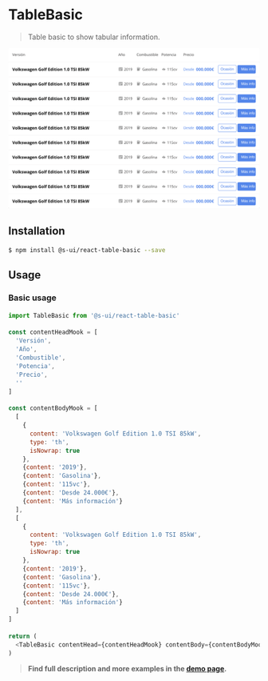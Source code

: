 # TableBasic

> Table basic to show tabular information.

![Table Basic](./assets/preview.png)

## Installation

```sh
$ npm install @s-ui/react-table-basic --save
```

## Usage

### Basic usage

```js
import TableBasic from '@s-ui/react-table-basic'

const contentHeadMook = [
  'Versión',
  'Año',
  'Combustible',
  'Potencia',
  'Precio',
  ''
]

const contentBodyMook = [
  [
    {
      content: 'Volkswagen Golf Edition 1.0 TSI 85kW',
      type: 'th',
      isNowrap: true
    },
    {content: '2019'},
    {content: 'Gasolina'},
    {content: '115vc'},
    {content: 'Desde 24.000€'},
    {content: 'Más información'}
  ],
  [
    {
      content: 'Volkswagen Golf Edition 1.0 TSI 85kW',
      type: 'th',
      isNowrap: true
    },
    {content: '2019'},
    {content: 'Gasolina'},
    {content: '115vc'},
    {content: 'Desde 24.000€'},
    {content: 'Más información'}
  ]
]

return (
  <TableBasic contentHead={contentHeadMook} contentBody={contentBodyMook} />
)
```

> **Find full description and more examples in the [demo page](#).**
